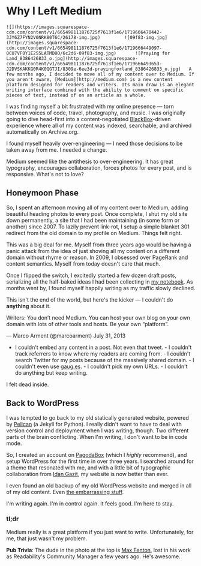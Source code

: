 # Why I Left Medium

    ![](https://images.squarespace-cdn.com/content/v1/665498111876725f7613f1e6/1719666470442-3JY6Z7FYN2V0NRK80T6C/26178-img.jpg)         ![09f83-img.jpg](http://images.squarespace-cdn.com/content/v1/665498111876725f7613f1e6/1719666449097-0CU7VF0Y1E2S5LATMD8O/6c2d6-09f83-img.jpg)       ![Praying for Land_8386426833_o.jpg](http://images.squarespace-cdn.com/content/v1/665498111876725f7613f1e6/1719666493653-J2DVSKAKKG0R4K0QGTJI/8309e-6ee3d-prayingforland_8386426833_o.jpg)   A few months ago, I decided to move all of my content over to Medium. If you aren't aware, [Medium](http://medium.com) is a new content platform designed for readers and writers. Its main draw is an elegant writing interface combined with the ability to comment on specific pieces of text, instead of on an article as a whole.

 I was finding myself a bit frustrated with my online presence — torn between voices of code, travel, photography, and music. I was originally going to dive head\-first into a content\-negotiated [BlackBox](https://github.com/kennethreitz/blackbox)\-driven experience where all of my content was indexed, searchable, and archived automatically on Archive.org.

 I found myself heavily over\-engineering — I need those decisions to be taken away from me. I needed a change.

 Medium seemed like the antithesis to over\-engineering. It has great typography, encourages collaboration, forces photos for every post, and is responsive. What's not to love?

 ## Honeymoon Phase

 So, I spent an afternoon moving all of my content over to Medium, adding beautiful heading photos to every post. Once complete, I shut my old site down permanently, a site that I had been maintaining (in some form or another) since 2007\. To lazily prevent link\-rot, I setup a simple blanket 301 redirect from the old domain to my profile on Medium. Things felt right.

 This was a big deal for me. Myself from three years ago would be having a panic attack from the idea of just shoving all my content on a different domain without rhyme or reason. In 2009, I obsessed over PageRank and content semantics. Myself from today doesn't care that much.

 Once I flipped the switch, I excitedly started a few dozen draft posts, serializing all the half\-baked ideas I had been collecting in [my notebook](http://www.amazon.com/gp/product/B000ZYF22M/ref=as_li_ss_tl?ie=UTF8&camp=1789&creative=390957&creativeASIN=B000ZYF22M&linkCode=as2&tag=bookforkind-20). As months went by, I found myself happily writing as my traffic slowly declined.

 This isn't the end of the world, but here's the kicker — I couldn't do **anything** about it.

 Writers: You don’t need Medium. You can host your own blog on your own domain with lots of other tools and hosts. Be your own “platform”.

 — Marco Arment (@marcoarment) July 31, 2013

 * I couldn't embed any content in a post. Not even that tweet. \- I couldn't track referrers to know where my readers are coming from. \- I couldn't search Twitter for my posts because of the massively shared domain. \- I couldn't even use [gaug.es](http://gaug.es/). \- I couldn't pick my own URLs. \- I couldn't do anything but keep writing.

 I felt dead inside.

 ## Back to WordPress

 I was tempted to go back to my old statically generated website, powered by [Pelican](http://docs.getpelican.com/en/3.2/) (a Jekyll for Python). I really didn't want to have to deal with version control and deployment when I was writing, though. Two different parts of the brain conflicting. When I'm writing, I don't want to be in code mode.

 So, I created an account on [PagodaBox](https://pagodabox.com/) (which I *highly* recommend), and setup WordPress for the first time in over three years. I searched around for a theme that resonated with me, and with a little bit of typographic collaboration from [Idan Gazit](http://gazit.me/), my website is now better than ever.

 I even found an old backup of my old WordPress website and merged in all of my old content. Even [the embarrassing stuff](http://kennethreitz.org/hacker-identity/).

 I'm writing again. I'm in control again. It feels good. I'm here to stay.

 ### tl;dr

 Medium really is a great platform if you just want to write. Unfortunately, for me, that just wasn't my problem.

 **Pub Trivia**: The dude in the photo at the top is [Max Fenton](http://www.maxfenton.com/), lost in his work as Readability's Community Manager a few years ago. He's awesome.

  